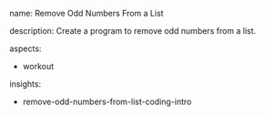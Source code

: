 name: Remove Odd Numbers From a List

description: Create a program to remove odd numbers from a list.

aspects:
  - workout

insights:
  - remove-odd-numbers-from-list-coding-intro